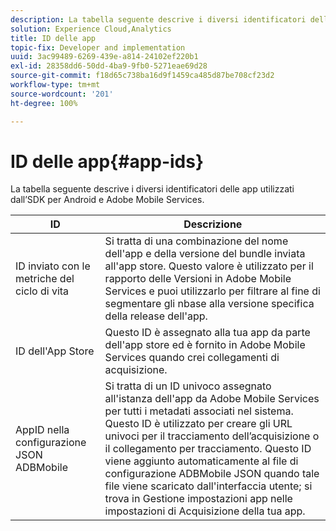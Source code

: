 ```yaml
---
description: La tabella seguente descrive i diversi identificatori delle app utilizzati dall’SDK per Android e Adobe Mobile Services.
solution: Experience Cloud,Analytics
title: ID delle app
topic-fix: Developer and implementation
uuid: 3ac99489-6269-439e-a814-24102ef220b1
exl-id: 28358dd6-50dd-4ba9-9fb0-5271eae69d28
source-git-commit: f18d65c738ba16d9f1459ca485d87be708cf23d2
workflow-type: tm+mt
source-wordcount: '201'
ht-degree: 100%

---
```


# ID delle app{#app-ids}

La tabella seguente descrive i diversi identificatori delle app utilizzati dall’SDK per Android e Adobe Mobile Services.

| ID | Descrizione |
|--- |--- |
| ID inviato con le metriche del ciclo di vita | Si tratta di una combinazione del nome dell&#39;app e della versione del bundle inviata all&#39;app store. Questo valore è utilizzato per il rapporto delle Versioni in Adobe Mobile Services e puoi utilizzarlo per filtrare al fine di segmentare gli nbase alla versione specifica della release dell&#39;app. |
| ID dell&#39;App Store | Questo ID è assegnato alla tua app da parte dell&#39;app store ed è fornito in Adobe Mobile Services quando crei collegamenti di acquisizione. |
| AppID nella configurazione JSON ADBMobile | Si tratta di un ID univoco assegnato all&#39;istanza dell&#39;app da Adobe Mobile Services per tutti i metadati associati nel sistema. Questo ID è utilizzato per creare gli URL univoci per il tracciamento dell’acquisizione o il collegamento per tracciamento. Questo ID viene aggiunto automaticamente al file di configurazione ADBMobile JSON quando tale file viene scaricato dall&#39;interfaccia utente; si trova in Gestione impostazioni app nelle impostazioni di Acquisizione della tua app. |
